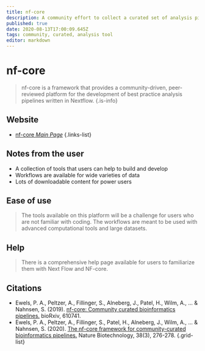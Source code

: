 ```yaml
---
title: nf-core
description: A community effort to collect a curated set of analysis pipelines built using Nextflow.
published: true
date: 2020-08-13T17:00:09.645Z
tags: community, curated, analysis tool
editor: markdown
---
```


# nf-core

> nf-core is a framework that provides a community-driven, peer-reviewed platform for the development of best practice analysis pipelines written in Nextflow.
{.is-info}

 

## Website 

- [nf-core *Main Page*](https://nf-co.re/)
 {.links-list}


## Notes from the user
 - A collection of tools that users can help to build and develop
 - Workflows are available for wide varieties of data
 - Lots of downloadable content for power users
 

## Ease of use
> The tools available on this platform will be a challenge for users who are not familiar with coding. The workflows are meant to be used with advanced computational tools and large datasets. 

## Help
> There is a comprehensive help page available for users to familiarize them with Next Flow and NF-core.


## Citations 

- Ewels, P. A., Peltzer, A., Fillinger, S., Alneberg, J., Patel, H., Wilm, A., ... & Nahnsen, S. (2019). [nf-core: Community curated bioinformatics pipelines.](https://www.biorxiv.org/content/10.1101/610741v3.abstract) bioRxiv, 610741.
-	Ewels, P. A., Peltzer, A., Fillinger, S., Patel, H., Alneberg, J., Wilm, A., ... & Nahnsen, S. (2020). [The nf-core framework for community-curated bioinformatics pipelines.](https://www.nature.com/articles/s41587-020-0439-x) Nature Biotechnology, 38(3), 276-278.
{.grid-list}
